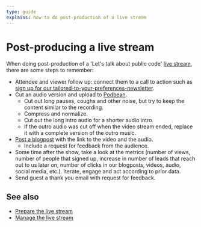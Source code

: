 ```yaml
---
type: guide
explains: how to do post-production of a live stream
---
```


# Post-producing a live stream

When doing post-production of a 'Let's talk about public code' [live stream](index.md), there are some steps to remember:

* Attendee and viewer follow up: connect them to a call to action such as [sign up for our tailored-to-your-preferences-newsletter](https://forms.gle/gn7wR2Eaxbv5g1BF9).
* Cut an audio version and upload to [Podbean](../tool-management/podbean.md).
  * Cut out long pauses, coughs and other noise, but try to keep the content similar to the recording.
  * Compress and normalize.
  * Cut out the long intro audio for a shorter audio intro.
  * If the outro audio was cut off when the video stream ended, replace it with a complete version of the outro music.
* [Post a blogpost](../communication/blogging.md) with the link to the video and the audio.
  * Include a request for feedback from the audience.
* Some time after the show, take a look at the metrics (number of views, number of people that signed up, increase in number of leads that reach out to us later on, number of clicks in our blogposts, videos, audio, social media, etc.). Iterate, engage and act according to prior data.
* Send guest a thank you email with request for feedback.

## See also

* [Prepare the live stream](prepare-live-stream.md)
* [Manage the live stream](manage-live-stream.md)
